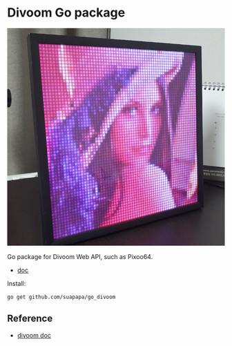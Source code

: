 # Divoom Go package

![example](_img/go_divoom.jpg)

Go package for Divoom Web API, such as Pixoo64.

- [doc](https://pkg.go.dev/github.com/suapapa/go_divoom)

Install:

```bash
go get github.com/suapapa/go_divoom
```

## Reference

- [divoom doc](http://doc.divoom-gz.com/web/?fbclid=IwAR0WABzk055tPZOhUw7SH8gJGfq4S2lFiliri3LfpXPiTS5H1E-iw3L6zYI#/12?page_id=143)
